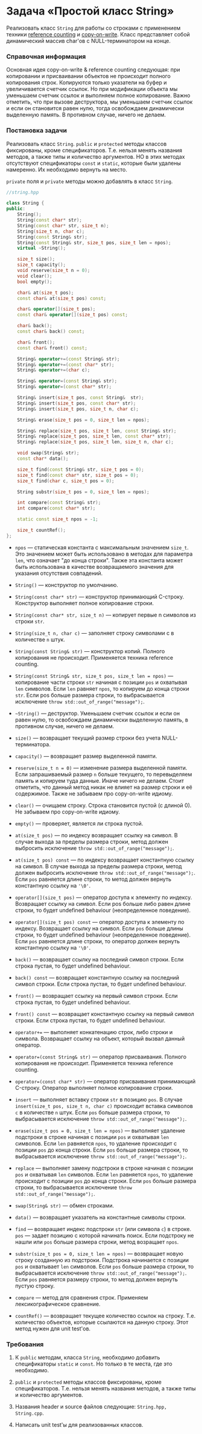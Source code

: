 # Задача «Простой класс String»

Реализовать класс `String` для работы со строками c применением техники
<a href="https://en.wikipedia.org/wiki/Reference_counting">reference counting</a>
и <a href="https://en.wikipedia.org/wiki/Copy-on-write">copy-on-write</a>. Класс
представляет собой динамический массив char'ов с NULL-терминатором на конце.

### Справочная информация

Основная идея copy-on-write & reference counting следующая: при копировании и
присваивании объектов не происходит полного копирования строк. Копируются только
указатели на буфер и увеличивается счетчик ссылок. Но при модификации объекта мы
уменьшаем счетчик ссылок и выполняем полное копирование. Важно отметить, что при
вызове деструктора, мы уменьшаем счетчик ссылок и если он становится равен нулю,
тогда освобождаем динамически выделенную память. В противном случае, ничего не
делаем.

### Постановка задачи

Реализовать класс `String`. `public` и `protected` методы классов фиксированы,
кроме спецификаторов. Т.е. нельзя менять названия методов, а также типы и количество
аргументов. НО в этих методах отсутствуют спецификаторы `const` и `static`, которые
были удалены намеренно. Их необходимо вернуть на место.

`private` поля и `private` методы можно добавлять в класс `String`.

```cpp
//string.hpp

class String {
public:
    String();
    String(const char* str);
    String(const char* str, size_t n);
    String(size_t n, char c);
    String(const String& str);
    String(const String& str, size_t pos, size_t len = npos);
    virtual ~String();

    size_t size();
    size_t capacity();
    void reserve(size_t n = 0);
    void clear();
    bool empty();

    char& at(size_t pos);
    const char& at(size_t pos) const;

    char& operator[](size_t pos);
    const char& operator[](size_t pos) const;

    char& back();
    const char& back() const;

    char& front();
    const char& front() const;

    String& operator+=(const String& str);
    String& operator+=(const char* str);
    String& operator+=(char c);

    String& operator=(const String& str);
    String& operator=(const char* str);

    String& insert(size_t pos, const String&  str);
    String& insert(size_t pos, const char* str);
    String& insert(size_t pos, size_t n, char c);

    String& erase(size_t pos = 0, size_t len = npos);

    String& replace(size_t pos, size_t len, const String& str);
    String& replace(size_t pos, size_t len, const char* str);
    String& replace(size_t pos, size_t len, size_t n, char c);

    void swap(String& str);
    const char* data();

    size_t find(const String& str, size_t pos = 0);
    size_t find(const char* str, size_t pos = 0);
    size_t find(char c, size_t pos = 0);

    String substr(size_t pos = 0, size_t len = npos);

    int compare(const String& str);
    int compare(const char* str);

    static const size_t npos = -1;

    size_t countRef();
};
```

* `npos` — статическая константа с максимальным значением `size_t`. Это
  значением может быть использовано в методах для параметра `len`, что
  означает "до конца строки". Также эта константа может быть использована
  в качестве возвращаемого значения для указания отсутствия совпадений.

* `String()` — конструктор по умолчанию.

* `String(const char* str)` — конструктор принимающий C-строку. Конструктор
  выполняет полное копирование строки.

* `String(const char* str, size_t n)` — копирует первые n символов из строки
  `str`.

* `String(size_t n, char c)` — заполняет строку символами c в количестве `n`
  штук.

* `String(const String& str)` — конструктор копий. Полного копирования не
  происходит. Применяется техника reference counting.

* `String(const String& str, size_t pos, size_t len = npos)` — копирование
  части строки `str` начиная с позиции `pos` и охватывая `len` символов. Если
  `len` равняет `npos`, то копируем до конца строки `str`. Если pos больше
  размера строки, то выбрасывается исключение `throw std::out_of_range("message");`.

* `~String()` — деструктор. Уменьшаем счетчик ссылок и если он равен нулю, то
  освобождаем динамически выделенную память, в противном случае, ничего не делаем.

* `size()` — возвращает текущий размер строки без учета NULL-терминатора.

* `capacity()` — возвращает размер выделенной памяти.

* `reserve(size_t n = 0)` — изменение размера выделенной памяти. Если запрашиваемый
  размер `n` больше текущего, то перевыделяем память и копируем туда данные. Иначе
  ничего не делаем. Стоит отметить, что данный метод никак не влияет на размер строки
  и её содержимое. Также не забываем про copy-on-write идиому.

* `clear()` — очищаем строку. Строка становится пустой (с длиной 0). Не забываем про
  copy-on-write идиому.

* `empty()` — проверяет, является ли строка пустой.

* `at(size_t pos)` — по индексу возвращает ссылку на символ. В случае выхода за
  пределы размера строки, метод должен выбросить исключение `throw std::out_of_range("message");`.

* `at(size_t pos) const` — по индексу возвращает константную ссылку на символ. В
  случае выхода за пределы размера строки, метод должен выбросить исключение
  `throw std::out_of_range("message");`. Если `pos` равняется длине строки, то метод
  должен вернуть константную ссылку на `'\0'`.

* `operator[](size_t pos)` — оператор доступа к элементу по индексу. Возвращает ссылку
  на символ. Если pos больше либо равен длине строки, то будет undefined behaviour
  (неопределенное поведение).

* `operator[](size_t pos) const` — оператор доступа к элементу по индексу. Возвращает
  ссылку на символ. Если `pos` больше длины строки, то будет undefined behaviour
  (неопределенное поведение). Если `pos` равняется длине строки, то оператор должен
  вернуть константную ссылку на `'\0'`.

* `back()` — возвращает ссылку на последний символ строки. Если строка пустая, то будет
  undefined behaviour.

* `back() const` — возвращает константную ссылку на последний символ строки. Если строка
  пустая, то будет undefined behaviour.

* `front()` — возвращает ссылку на первый символ строки. Если строка пустая, то будет
  undefined behaviour.

* `front() const` — возвращает константную ссылку на первый символ строки. Если строка
  пустая, то будет undefined behaviour.

* `operator+=` — выполняет конкатенацию строк, либо строки и символа. Возвращает ссылку
  на объект, который вызвал данный оператор.

* `operator=(const String& str)` — оператор присваивания. Полного копирования не
  происходит. Применяется техника reference counting.

* `operator=(const char* str)` — оператор присваивания принимающий C-строку. Оператор
  выполняет полное копирование строки.

* `insert` — выполняет вставку строки `str` в позицию `pos`. В случае `insert(size_t pos, size_t n, char c)`
  происходит вставка символов `c` в количестве `n` штук. Если `pos` больше размера строки,
  то выбрасывается исключение `throw std::out_of_range("message");`.

* `erase(size_t pos = 0, size_t len = npos)` — выполняет удаление подстроки в строке
  начиная с позиции `pos` и охватывая `len` символов. Если `len` равняется `npos`, то
  удаление происходит с позиции `pos` до конца строки. Если `pos` больше размера строки,
  то выбрасывается исключение `throw std::out_of_range("message");`.

* `replace` — выполняет замену подстроки в строке начиная с позиции `pos` и охватывая
  `len` символов. Если `len` равняется `npos`, то удаление происходит с позиции `pos` до
  конца строки. Если `pos` больше размера строки, то выбрасывается исключение
  `throw std::out_of_range("message");`.

* `swap(String& str)` — обмен строками.

* `data()` — возвращает указатель на константные символы строки.

* `find` — возвращает индекс подстроки `str` (или символа `c`) в строке. `pos` — задает
  позицию с которой начинать поиск. Если подстроку не нашли или `pos` больше размера
  строки, метод возращает `npos`.

* `substr(size_t pos = 0, size_t len = npos)` — возвращает новую строку созданную из
  подстроки. Подстрока начинается с позиции `pos` и охватывает `len` символов. Если `pos`
  больше размера строки, то выбрасывается исключение `throw std::out_of_range("message");`.
  Если `pos` равняется размеру строки, то метод должен вернуть пустую строку.

* `compare` — метод для сравнения строк. Применяем лексикографическое сравнение.

* `countRef()` — возвращает текущее количество ссылок на строку. Т.е. количество объектов,
  которые ссылаются на данную строку. Этот метод нужен для unit test'ов.

### Требования

1. К `public` методам, класса `String`, необходимо добавить спецификаторы `static` и
   `const`. Но только в те места, где это необходимо.

2. `public` и `protected` методы классов фиксированы, кроме спецификаторов. Т.е. нельзя
   менять названия методов, а также типы и количество аргументов.

3. Названия header и source файлов следующие: `String.hpp, String.cpp`.

4. Написать unit test'ы для реализованных классов.
